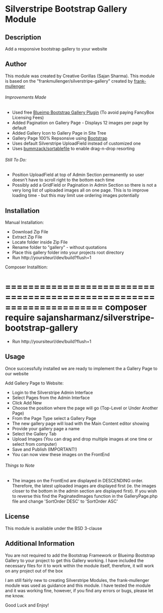 # Silverstripe Bootstrap Gallery Module

## Description
Add a responsive bootstrap gallery to your website

## Author
This module was created by Creative Gorillas (Sajan Sharma). This module is based on the "frankmullenger/silverstripe-gallery" created by [frank-mullenger](https://github.com/frankmullenger) 

###### Improvements Made
- Used free [Blueimp Bootstrap Gallery Plugin](https://github.com/blueimp/Bootstrap-Image-Gallery) (To avoid paying FancyBox Licensing Fees)
- Added Pagination on Gallery Page - Displays 12 images per page by default
- Added Gallery Icon to Gallery Page in Site Tree
- Gallery Page 100% Repsonsive using [Bootstrap](http://www.getbootstrap.com)
- Uses default Silverstripe UploadField instead of customized one
- Uses [bummzack/sortablefile](https://github.com/bummzack/sortablefile) to enable drag-n-drop resorting

###### Still To Do:
- Position UploadField at top of Admin Section permanently so user doesn't have to scroll right to the bottom each time
- Possibly add a GridField or Pagination in Admin Section so there is not a very long list of uploaded images all on one page. This is to improve loading time - but this may limit use ordering images potentially

## Installation
Manual Installation:
- Download Zip File
- Extract Zip File
- Locate folder inside Zip File
- Rename folder to "gallery" - without quotations
- Place this gallery folder into your projects root directory
- Run http://yoursiteurl/dev/build?flush=1

Composer Installtion:

=====================================================================
	composer require sajansharmanz/silverstripe-bootstrap-gallery
=====================================================================

- Run http://yoursiteurl/dev/build?flush=1

## Usage
Once successfully installed we are ready to implement the a Gallery Page to our website

Add Gallery Page to Website:

- Login to the Silverstripe Admin Interface
- Select Pages from the Admin Interface
- Click Add New
- Choose the position where the page will go (Top-Level or Under Another Page)
- From the Page Type select a Gallery Page
- The new gallery page will load with the Main Content editor showing
- Provide your gallery page a name
- Select the Gallery Tab
- Upload Images (You can drag and drop multiple images at one time or select from computer)
- Save and Publish (IMPORTANT!)
- You can now view these images on the FrontEnd

###### Things to Note
- The images on the FrontEnd are displayed in DESCENDING order. Therefore, the latest uploaded images are displayed first (ie. the images closer to the bottom in the admin section are displayed first). If you wish to reverse this find the PaginatedImages function in the GalleryPage.php file and change 'SortOrder DESC' to 'SortOrder ASC'

## License
This module is available under the BSD 3-clause

## Additional Information
You are not required to add the Bootstrap Framework or Blueimp Bootstrap Gallery to your project to get this Gallery working. I have included the necessary files for it to work within the module itself, therefore, it will work on any project out of the box

I am still fairly new to creating Silverstripe Modules, the frank-mullenger module was used as guidance and this module. I have tested the module and it was working fine, however, if you find any errors or bugs, please let me know.

Good Luck and Enjoy!